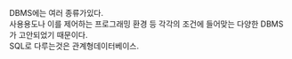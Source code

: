 DBMS에는 여러 종류가있다.   
사용용도나 이를 제어하는 프로그래밍 환경 등 각각의 조건에 들어맞는 다양한 DBMS가 고안되었기 때문이다.   
SQL로 다루는것은 관계형데이터베이스.   
